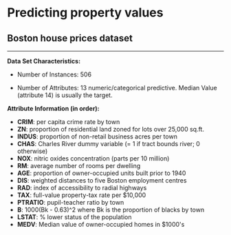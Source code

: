 # Predicting property values

## Boston house prices dataset
---------------------------

**Data Set Characteristics:**  

- Number of Instances: 506 

- Number of Attributes: 13 numeric/categorical predictive. Median Value (attribute 14) is usually the target.

**Attribute Information (in order):**
- **CRIM**:     per capita crime rate by town
- **ZN**:       proportion of residential land zoned for lots over 25,000 sq.ft.
- **INDUS**:    proportion of non-retail business acres per town
- **CHAS**:     Charles River dummy variable (= 1 if tract bounds river; 0 otherwise)
- **NOX**:      nitric oxides concentration (parts per 10 million)
- **RM**:       average number of rooms per dwelling
- **AGE**:      proportion of owner-occupied units built prior to 1940
- **DIS**:      weighted distances to five Boston employment centres
- **RAD**:      index of accessibility to radial highways
- **TAX**:      full-value property-tax rate per $10,000
- **PTRATIO**:  pupil-teacher ratio by town
- **B**:        1000(Bk - 0.63)^2 where Bk is the proportion of blacks by town
- **LSTAT**:    % lower status of the population
- **MEDV**:     Median value of owner-occupied homes in $1000's